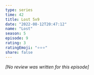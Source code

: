 ```yaml
---
type: series
time: 42
title: Lost 5x9
date: "2022-08-12T20:47:12"
name: "Lost"
season: 5
episode: 9
rating: 3
ratingEmoji: "⭐️⭐️⭐️"
share: false
---
```


_[No review was written for this episode]_
